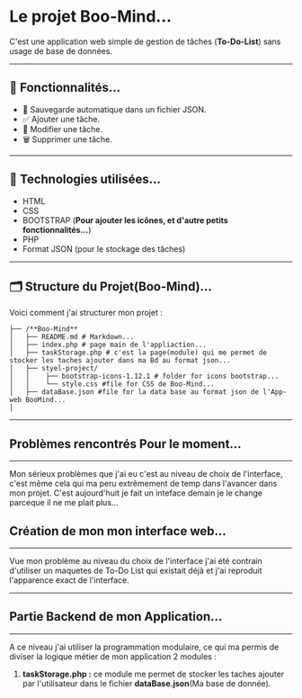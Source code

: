 #  Le projet Boo-Mind... 

C'est une application web simple de gestion de tâches (**To-Do-List**) sans usage de base de données.

---

## 🚀 Fonctionnalités...

- 💾 Sauvegarde automatique dans un fichier JSON.
- ✅ Ajouter une tâche.
- 📝 Modifier une tâche.
- 🗑️ Supprimer une tâche.

---

## 🧰 Technologies utilisées...

- HTML
- CSS
- BOOTSTRAP (**Pour ajouter les icônes, et d'autre petits fonctionnalités...**)
- PHP
- Format JSON (pour le stockage des tâches)

---
## 🗂️ Structure du Projet(**Boo-Mind**)...

Voici comment j'ai structurer mon projet :

```
├── /**Boo-Mind**
│   ├── README.md # Markdown...
│   ├── index.php # page main de l'appliaction...
│   ├── taskStorage.php # c'est la page(module) qui me permet de stocker les taches ajouter dans ma Bd au format json...
│   ├── styel-project/
│   │    ├── bootstrap-icons-1.12.1 # folder for icons bootstrap...
│   │    └── style.css #file for CSS de Boo-Mind...
│   ├── dataBase.json #file for la data base au format json de l'App-web BooMind...
│ 
```
---
## Problèmes rencontrés Pour le moment...

---

Mon sérieux problèmes que j'ai eu c'est au niveau de choix de l'interface, c'est même cela qui ma peru extrêmement de temp dans l'avancer dans mon projet. C'est aujourd'huit je fait un inteface demain je le change parceque il ne me plait plus... 

## Création de mon mon interface web...

---

Vue mon problème au niveau du choix de l'interface j'ai été contrain d'utiliser un maquetes de To-Do List qui existait déjà et j'ai reproduit l'apparence exact de l'interface.

---
## Partie Backend de mon Application...
---
A ce niveau j'ai utiliser la programmation modulaire, ce qui ma permis de diviser la logique métier de mon application 2 modules :
1. **taskStorage.php :** ce module me permet de stocker les taches ajouter par l'utilisateur dans le fichier **dataBase.json**(Ma base de donnée).